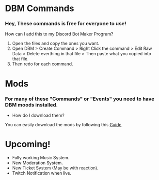 # DBM Commands

### Hey, These commands is free for everyone to use!

How can I add this to my Discord Bot Maker Program?

1. Open the files and copy the ones you want.
2. Open DBM > Create Command > Right Click the command > Edit Raw Data > Delete everthing in that file > Then paste what you copied into that file.
3. Then redo for each command.

# Mods

### For many of these "Commands" or "Events" you need to have DBM moods installed.

- How do I download them?

You can easily download the mods by following this [Guide](https://github.com/dbm-network/mods#downloads)

# Upcoming!

- Fully working Music System.
- New Moderation System.
- New Ticket System (May be with reaction).
- Twitch Notification when live.
